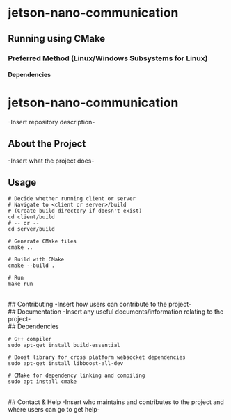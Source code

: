 # jetson-nano-communication

## Running using CMake

### Preferred Method (Linux/Windows Subsystems for Linux)

#### Dependencies



# jetson-nano-communication
-Insert repository description-
<br> 
## About the Project
-Insert what the project does-
<br>
## Usage

```
# Decide whether running client or server
# Navigate to <client or server>/build
# (Create build directory if doesn't exist)
cd client/build
# -- or --
cd server/build

# Generate CMake files
cmake ..

# Build with CMake
cmake --build .

# Run
make run
```
<br>
## Contributing
-Insert how users can contribute to the project-
<br>
## Documentation
-Insert any useful documents/information relating to the project-
<br>
## Dependencies

```
# G++ compiler
sudo apt-get install build-essential

# Boost library for cross platform websocket dependencies
sudo apt-get install libboost-all-dev

# CMake for dependency linking and compiling
sudo apt install cmake
```
<br>
## Contact & Help
-Insert who maintains and contributes to the project and where users can go to get help-
<br> <br>
